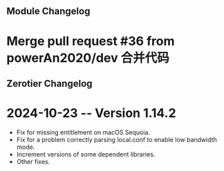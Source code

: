 ## Module Changelog
Merge pull request #36 from powerAn2020/dev 合并代码
 ===================
## Zerotier Changelog
# 2024-10-23 -- Version 1.14.2

  * Fix for missing entitlement on macOS Sequoia.
  * Fix for a problem correctly parsing local.conf to enable low bandwidth mode.
  * Increment versions of some dependent libraries.
  * Other fixes.

